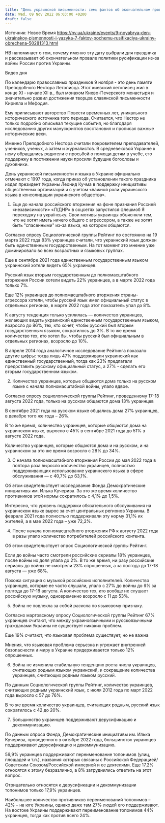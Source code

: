 ```yaml
---
title: "День украинской письменности: семь фактов об окончательном провале русификации Украины из-за войны"
date: Wed, 09 Nov 2022 06:03:00 +0200
draft: false
---
```

Источник: Новое Время https://nv.ua/ukraine/events/9-noyabrya-den-ukrainskoy-pismennosti-i-yazyka-7-faktov-pochemu-rusifikaciya-ukrainy-obrechena-50281313.html


НВ напоминает о том, почему именно эту дату выбрали для праздника и рассказывает об окончательном провале политики русификации из-за войны России против Украины.

 Видео дня   

По календарю православных праздников 9 ноября - это день памяти Преподобного Нестора Летописца. Этот киевский летописец жил в конце XI - начале XII в., был монахом Киево-Печерского монастыря и значительно развил достижения творцов славянской письменности Кирилла и Мефодия.

Ему приписывают авторство Повести временных лет, уникального исторического источника того периода. Считается, что Нестор не только подробно описывал текущие события, но благодаря исследованию других манускриптов восстановил и прописал важные исторические вехи.

Именно Преподобного Нестора считали покровителем преподавателей, учеников, ученых, а затем и журналистов. В средневековой Украине к нему обращались родители с просьбой о помощи детям в учебе, его поддержку в постижении науки просили будущие богословы и духовники.

День украинской письменности и языка в Украине официально отмечают с 1997 года, когда приказ об установлении такого праздника издал президент Украины Леонид Кучма в поддержку инициативы общественных организаций и с учетом «важной роли украинского языка в консолидации украинского общества».

1.  Еще до начала российского вторжения на фоне признания Россией «независимости» «Л/ДНР» в соцсетях запустился флешмоб Я переходжу на українську. Свои мотивы украинцы объясняли тем, что не хотят иметь ничего общего с агрессором, а также не хотят быть "спасенными" из-за языка, на котором общаются.

Согласно опросу Социологической группы Рейтинг по состоянию на 19 марта 2022 года 83% украинцев считали, что украинский язык должен быть единственным государственным. На тот момент это мнение уже доминировало во всех возрастных и языковых группах.

Еще в сентябре 2021 года единственным государственным языком украинский хотели видеть 65% украинцев.

Русский язык вторым государственным до полномасштабного вторжения России хотели видеть 22% украинцев, а в марте 2022 года только 7%.

Еще 12% украинцев до полномасштабного вторжения страны-агрессора хотели, чтобы русский язык имел официальный статус в отдельных регионах, в марте 2022 года этот показатель упал до 8%.

 К августу тенденция только усилилась — количество украинцев, желающих видеть украинский единственным государственным языком, возросло до 86%, тех, кто хочет, чтобы русский был вторым государственным языком, сократилось до 3%. В то же время количество тех, кто хотел бы, чтобы русский был официальным в отдельных регионах, возросло до 10%.

В апреле 2014 года аналогичное исследование Рейтинга показало другие цифры: тогда лишь 47% поддерживали украинский как единственный государственный, тогда как 23% предлагали предоставить русскому официальный статус, а 27% - сделать его вторым государственном языком.

2. Количество украинцев, которые общаются дома только на русском языке с начала полномасштабной войны, упало вдвое.

Согласно опросу социологической группы Рейтинг, проведенному 17-18 августа 2022 года, только на русском общаются дома 13% украинцев

В сентябре 2021 года на русском языке общались дома 27% украинцев, в декабре того же года – 26%.

В то же время, количество украинцев, которые общаются дома на украинском языке, выросло с 45% в сентябре 2021 года до 51% в августе 2022 года.

Количество украинцев, которые общаются дома и на русском, и на украинском за это же время возросло с 28% до 34%.

3. С начала полномасштабного вторжения России до мая 2022 года в полтора раза выросло количество украинцев, полностью поддерживающих использование украинского языка в сфере обслуживания — с 40,7% до 63,1%.

Об этом свидетельствует исследование Фонда Демократические инициативы им. Илька Кучерива. За это же время количество противников этой нормы сократилось с 4,1% до 1,5%.

Интересно, что уровень поддержки обязательного обслуживания на украинском языке вырос за счет центральных регионов Украины. В феврале 2021 года полностью поддерживали эту норму 31,1% их жителей, а в мае 2022 года – уже 72,2%.

4. После начала полномасштабного вторжения РФ к августу 2022 года в разы упало количество потребителей российского контента.

Об этом свидетельствует опрос Социологической группы Рейтинг.

Если до войны часто смотрели российские сериалы 18% украинцев, после войны их доля упала до 2%. В то же время, ни разу российские сериалы до войны не смотрели 23% опрошенных, а за полгода до 17-18 августа — уже 68%.

Похожа ситуация с музыкой российских исполнителей. Количество украинцев, которые ее часто слушали, упало с 27% до войны до 6% за полгода до 17-18 августа. А количество тех, кто вообще не слушает российскую музыку, одновременно возросло с 11 до 53%.

5. Война не повлекла за собой раскола по языковому признаку.

Согласно мартовскому опросу Социологической группы Рейтинг 67% украинцев считают, что между украиноязычными и русскоязычными гражданами Украины не существует никаких проблем.

Еще 19% считают, что языковая проблема существует, но не важна

Мнения, что языковая проблема серьезна и угрожает внутренней безопасности и миру в Украине придерживается только 12% опрошенных.

6. Война не изменила стабильную тенденцию роста числа украинцев, считающих родным языком украинский, и сокращение количества украинцев, считающих родным языком русский.

По данным Социологической группы Рейтинг, количество украинцев, считающих родным украинский язык, с июля 2012 года по март 2022 года выросло с 57 до 76%.

В то же время количество украинцев, считающих родным, русский язык сократилось с 42 до 20%.

7. Большинство украинцев поддерживают дерусификацию и декоммунизацию.

По данным опроса Фонда, Демократические инициативы им. Илька Кучерива, проведенного в октябре 2022 года, большинство украинцев поддерживают дерусификацию и декоммунизацию.

56,9% украинцев поддерживают переименование топонимов (улиц, площадей и т.п.), названия которых связаны с Российской Федерацией/Советским Союзом/Российской империей и ее деятелями. Еще 17,2% относятся к этому безразлично, а 8% затруднились ответить на этот вопрос.

Отрицательно относятся к дерусификации и декоммунизации топонимов только 17,9% украинцев.

Наибольшее количество противников переименований топонимов – 42% – на юге Украины, однако даже там 27% людей его поддерживают. На востоке Украины поддерживают переименование топонимов 44% украинцев, тогда как против всего 24%.
